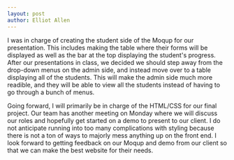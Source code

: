 ```yaml
---
layout: post
author: Elliot Allen
---
```


I was in charge of creating the student side of the Moqup for our presentation. This includes making the table where their forms will be displayed as well as the bar at the top displaying the student's progress. After our presentations in class, we decided we should step away from the drop-down menus on the admin side, and instead move over to a table displaying all of the students. This will make the admin side much more readible, and they will be able to view all the students instead of having to go through a bunch of menus.

Going forward, I will primarily be in charge of the HTML/CSS for our final project. Our team has another meeting on Monday where we will discuss our roles and hopefully get started on a demo to present to our client. I do not anticipate running into too many complications with styling because there is not a ton of ways to majorly mess anything up on the front end. I look forward to getting feedback on our Moqup and demo from our client so that we can make the best website for their needs.